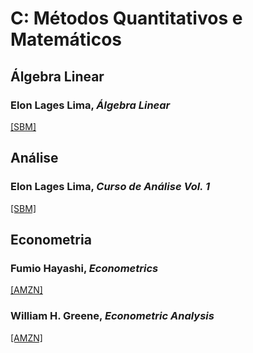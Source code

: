 # C: Métodos Quantitativos e Matemáticos

## Álgebra Linear

### Elon Lages Lima, *Álgebra Linear*

[[SBM]](https://loja.sbm.org.br/index.php/impa/colecao-matematica-universitaria/algebra-linear.html)

## Análise

### Elon Lages Lima, *Curso de Análise Vol. 1*

[[SBM]](https://loja.sbm.org.br/index.php/curso-de-analise-vol-1.html)

## Econometria

### Fumio Hayashi, *Econometrics*

[[AMZN]](https://www.amazon.com.br/Econometrics-English-Fumio-Hayashi-ebook/dp/B007AIXESK/)

### William H. Greene, *Econometric Analysis*

[[AMZN]](https://www.amazon.com.br/Econometric-Analysis-William-H-Greene/dp/0131395386/r)
